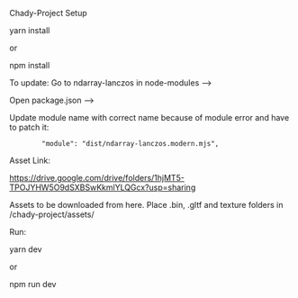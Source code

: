 Chady-Project Setup

yarn install

or

npm install

To update:
Go to ndarray-lanczos in node-modules -->

Open package.json -->

Update module name with correct name because of module error and have to patch it:

            "module": "dist/ndarray-lanczos.modern.mjs",

Asset Link:

https://drive.google.com/drive/folders/1hjMT5-TPOJYHW5O9dSXBSwKkmlYLQGcx?usp=sharing

Assets to be downloaded from here. Place .bin, .gltf and texture folders in /chady-project/assets/

Run:

yarn dev

or

npm run dev
